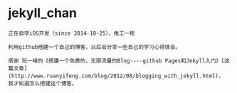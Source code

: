 jekyll_chan
===========
    正在自学iOS开发（since 2014-10-25），电工一枚

    利用github搭建一个自己的博客，以后会分享一些自己的学习心得体会。

    感谢 阮一峰的《搭建一个免费的，无限流量的Blog----github Pages和Jekyll入门》[这篇文章](http://www.ruanyifeng.com/blog/2012/08/blogging_with_jekyll.html)，
    我才知道怎么搭建这个博客。 


